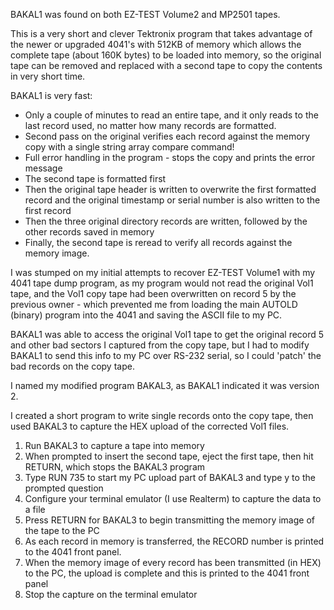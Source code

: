 BAKAL1 was found on both EZ-TEST Volume2 and MP2501 tapes.

This is a very short and clever Tektronix program that takes advantage of the newer or upgraded 4041's with 512KB of memory which allows the complete tape (about 160K bytes) to be loaded into memory, so the original tape can be removed and replaced with a second tape to copy the contents in very short time.

BAKAL1 is very fast:
   * Only a couple of minutes to read an entire tape, and it only reads to the last record used, no matter how many records are formatted.
   * Second pass on the original verifies each record against the memory copy with a single string array compare command!
   * Full error handling in the program - stops the copy and prints the error message
   * The second tape is formatted first
   * Then the original tape header is written to overwrite the first formatted record and the original timestamp or serial number is also written to the first record
   * Then the three original directory records are written, followed by the other records saved in memory
   * Finally, the second tape is reread to verify all records against the memory image.
   
I was stumped on my initial attempts to recover EZ-TEST Volume1 with my 4041 tape dump program, as my program would not read the original Vol1 tape, and the Vol1 copy tape had been overwritten on record 5 by the previous owner - which prevented me from loading the main AUTOLD (binary) program into the 4041 and saving the ASCII file to my PC.

BAKAL1 was able to access the original Vol1 tape to get the original record 5 and other bad sectors I captured from the copy tape, but I had to modify BAKAL1 to send this info to my PC over RS-232 serial, so I could 'patch' the bad records on the copy tape.  

I named my modified program BAKAL3, as BAKAL1 indicated it was version 2.

I created a short program to write single records onto the copy tape, then used BAKAL3 to capture the HEX upload of the corrected Vol1 files.
   1. Run BAKAL3 to capture a tape into memory
   2. When prompted to insert the second tape, eject the first tape, then hit RETURN, which stops the BAKAL3 program
   3. Type RUN 735 to start my PC upload part of BAKAL3 and type y to the prompted question
   4. Configure your terminal emulator (I use Realterm) to capture the data to a file
   5. Press RETURN for BAKAL3 to begin transmitting the memory image of the tape to the PC
   6. As each record in memory is transferred, the RECORD number is printed to the 4041 front panel.
   7. When the memory image of every record has been transmitted (in HEX) to the PC, the upload is complete and this is printed to the 4041 front panel
   8. Stop the capture on the terminal emulator
   

